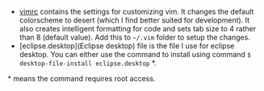 * [vimrc](vimrc) contains the settings for customizing vim. It changes the default colorscheme to desert (which I find better suited for development). It also creates intelligent formatting for code and sets tab size to 4 rather than 8 (default value). Add this to `~/.vim` folder to setup the changes.
* [eclipse.desktop](Eclipse desktop) file is the file I use for eclipse desktop. You can either use the command to install using command `$ desktop-file-install eclipse.desktop` \*.

\* means the command requires root access.